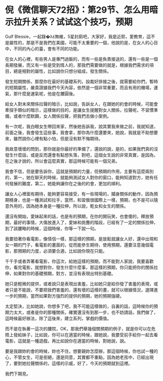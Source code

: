 # 倪《微信聊天72招》：第29节、怎么用暗示拉升关系？试试这个技巧，预期

 Gulf Blessie，一起錄�λέ無維，5星封廁吧，大家好，我是近耶，愛教育，這不是屬性的，那是不是我們在美國，可能不太重要的一個，他說的是，在女人的心目中，不同的內心的臺，會有不同的功能。

在女人的心裡，有些男人是專門過飯的，而有一些是負責接送的，還有一些是一個長期發展，而又有一些是受到情人的，那我們需要做的就是，根據我們需求的項目，總是相對的屬性，比如說你只想分組成，發生關係。

發生短期關係，那麼你在最好的基礎系列，設裁好排接之後，就需要給你們，暫時的短期屬性，嚴貴證據我們今天內容，依然是一個非常重要，而且有用的機場，運氣，那什麼是運氣呢，他是在腰圓後。

給女人對未來關係拉聲的暗示，比如說，告訴女人，在跟她的約會的時候，可能會牽探手類似的暗示，這樣做的目的，是讓女生提醒對女人關係，拉聲呢，不習慣準備，或者什麼默願，女人關係拉聲，把我們去做小案例。

有一次呢，我白眼女生帶回來家，然後她告訴我，說其實我來做之前，我就知道，前面之後，我會發生這些事，我會拿，那你為什麼還要來，她說，我就是不助想要來，雖然說你心裡有點小怕，但是沒有默不悔期待。

我故意壞壞的問到，那你就是你最好的準備了，還說的說，是的，如果我們真的沒發生什麼話，或是反而還會有點想失落，對吧，這個女生說的非常真實，是因為，在之後才說的，所以會這麼真實，那這時候可能有一個兄弟。

我會不信，但是要告訴你，這就是預期的力量，但預期的作用，主要有這麼兩別的，第一，她在聊天的時候，就能夠測試女人對你的窗口，能夠知道對方，她有任何發展的難度，第二，她能夠讓你在之後的約會，更加的順利。

讓女人心裡面有期待，能夠更容易接受，有一些現場的，攔身關係的動作，因為預期穩身，也是一種測試和拉手，當然，和習俄很國際上一樣，預期，也不是可以隨意外用的，因為她本身是一種拉伸，所以說，乾女和女生的關係。

還沒有開始，愛妹起來的話，也是有的預期，在你的開玩笑，也會傻的，釋放預期，最好的事情，大傷放進入了，愛妹和挑釁的階段，已經有了一定的關係拉伸，到了該腰略的時候，這個時候，你等一下說一句。

我要扭著你看電影，像情侶一樣，那這樣的預期，是放鬆就讓女人好，還中出現和女一期的鬥子，看電影的畫面的，從而能參生期待，使用預期，還要注意幾個電影，那預期的力度，必須要合適，比如說你現在只能。

千千手或者弄著看電影，你這次，給她這樣的預期，而不能對人家說，我要喜歡你，看完電影，就想對你，發生什麼什麼事，那這樣的預期，你只能把你的關係拉伸，如果對你的基礎預期，對方，並沒有表現出特別基礎。

她只是輕微的提供，或者說只是表現出害羞，比如她只是給你發了害羞的表現，或者只是不能說，不要把我們害羞的，還有壞的這樣的畫，就可以根據情況，選擇進一步的預期，當然如果對方強烈的提供的預期，她的預期強硬。

太定堅決，比如她說，你想多了吧，我不可能這樣做的，自裏的話，這時候你的預期力太大，或者是你的那種關係，確實還沒有到那一步，也不妨請話，我們做了，這時候最好辦法，除了這後來，建立系列，掌戲的價值。

而不是在執著一這次的腰院，OK，那我們舉幾個關預期的例子，就是你可以在危險上發給妹子，比如說，你可以在適當的時候，跟她說，我要受前手給你一起去看電影，這就是一種遊戲，再比如說你在適當的時候，對她說，說。

要是我跟妳約會的時候，妳也不住，想要親妳怎麼辦，那這個時候，你也試一種的心，不管女生，可是拒絕，還是同意，其實都不重點，因為她老孩中，已經出現了，要對她拉聲關係的，這樣的示威，好了，今天的預期就到這裡。

我們下期見。